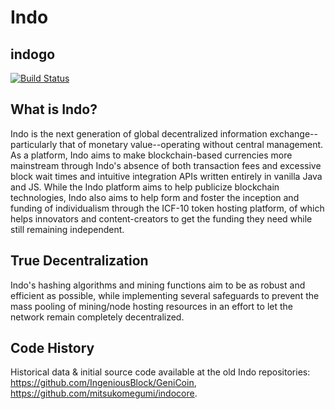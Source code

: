 # Indo
## indogo

[![Build Status](https://travis-ci.org/MitsukoMegumi/Indocore.svg?branch=master)](https://travis-ci.org/MitsukoMegumi/Indocore)

## What is Indo?

Indo is the next generation of global decentralized information exchange--particularly that of monetary value--operating without central management. As a platform, Indo aims to make blockchain-based currencies more mainstream through Indo's absence of both transaction fees and excessive block wait times and intuitive integration APIs written entirely in vanilla Java and JS. While the Indo platform aims to help publicize blockchain technologies, Indo also aims to help form and foster the inception and funding of individualism through the ICF-10 token hosting platform, of which helps innovators and content-creators to get the funding they need while still remaining independent.

## True Decentralization

Indo's hashing algorithms and mining functions aim to be as robust and efficient as possible, while implementing several safeguards to prevent the mass pooling of mining/node hosting resources in an effort to let the network remain completely decentralized.

## Code History

Historical data & initial source code available at the old Indo repositories: https://github.com/IngeniousBlock/GeniCoin, https://github.com/mitsukomegumi/indocore.
